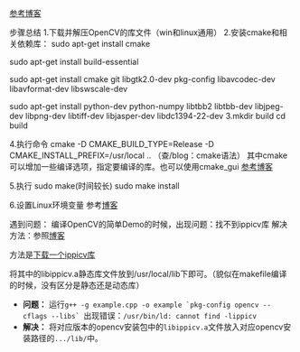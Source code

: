 [参考博客](https://blog.csdn.net/cocoaqin/article/details/78163171)

步骤总结
1.下载并解压OpenCV的库文件（win和linux通用）
2.安装cmake和相关依赖库：
sudo apt-get install cmake 

sudo apt-get install build-essential

sudo apt-get install cmake git libgtk2.0-dev pkg-config libavcodec-dev libavformat-dev libswscale-dev

sudo apt-get install python-dev python-numpy libtbb2 libtbb-dev libjpeg-dev libpng-dev libtiff-dev libjasper-dev libdc1394-22-dev
3.mkdir build
   cd build

4.执行命令
cmake -D CMAKE_BUILD_TYPE=Release -D CMAKE_INSTALL_PREFIX=/usr/local ..
（查/blog：cmake语法）
其中cmake可以增加一些编译选项，指定要编译的库。也可以使用cmake_gui
[参考博客]( https://www.cnblogs.com/arkenstone/p/6490017.html)

5.执行
sudo make(时间较长)
sudo make install

6.设置Linux环境变量
参考[博客](https://blog.csdn.net/cocoaqin/article/details/78163171)

遇到问题：
编译OpenCV的简单Demo的时候，出现问题：找不到ippicv库
解决方法：参照[博客](https://www.linuxidc.com/Linux/2017-10/147620.html)

方法是[下载一个ippicv库](https://blog.csdn.net/huangkangying/article/details/53406370)

将其中的libippicv.a静态库文件放到/usr/local/lib下即可。（貌似在makefile编译的时候，没有区分是静态还是动态库）

* **问题：** 运行```g++ -g example.cpp -o example `pkg-config opencv --cflags --libs` ```出现错误：`/usr/bin/ld: cannot find -lippicv`
* **解决：** 将对应版本的opencv安装包中的`libippicv.a`文件放入对应opencv安装路径的`.../lib/`中。